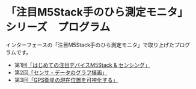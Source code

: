 # 「注目M5Stack手のひら測定モニタ」シリーズ　プログラム

インターフェースの「注目M5Stack手のひら測定モニタ」で取り上げたプログラムです。

* 第1回[「はじめての注目デバイスM5Stack & センシング」](./1_AnalogTempSensor)
* 第2回[「センサ・データのグラフ描画」](./2_DigitalTempSensor)
* 第3回[「GPS衛星の現在位置を可視化する」](./3_GPS)
